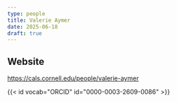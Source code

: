 ```yaml
---
type: people
title: Valerie Aymer
date: 2025-06-18
draft: true
---
```


<!-- position title, institution -->

<!--
## E-mail

-->

## Website

https://cals.cornell.edu/people/valerie-aymer

{{< id vocab="ORCID" id="0000-0003-2609-0086" >}}

<!-- Description -->
